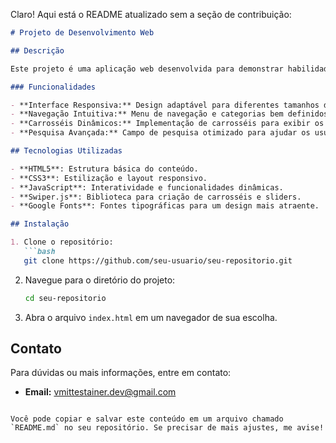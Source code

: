 Claro! Aqui está o README atualizado sem a seção de contribuição:

```markdown
# Projeto de Desenvolvimento Web

## Descrição

Este projeto é uma aplicação web desenvolvida para demonstrar habilidades em desenvolvimento front-end e back-end. O objetivo principal é criar uma experiência de usuário moderna e responsiva utilizando tecnologias web modernas.

### Funcionalidades

- **Interface Responsiva:** Design adaptável para diferentes tamanhos de tela, garantindo uma boa experiência tanto em dispositivos móveis quanto em desktops.
- **Navegação Intuitiva:** Menu de navegação e categorias bem definidos para facilitar a exploração do conteúdo.
- **Carrosséis Dinâmicos:** Implementação de carrosséis para exibir os últimos lançamentos e produtos populares.
- **Pesquisa Avançada:** Campo de pesquisa otimizado para ajudar os usuários a encontrar rapidamente o que procuram.

## Tecnologias Utilizadas

- **HTML5**: Estrutura básica do conteúdo.
- **CSS3**: Estilização e layout responsivo.
- **JavaScript**: Interatividade e funcionalidades dinâmicas.
- **Swiper.js**: Biblioteca para criação de carrosséis e sliders.
- **Google Fonts**: Fontes tipográficas para um design mais atraente.

## Instalação

1. Clone o repositório:
   ```bash
   git clone https://github.com/seu-usuario/seu-repositorio.git
   ```

2. Navegue para o diretório do projeto:
   ```bash
   cd seu-repositorio
   ```

3. Abra o arquivo `index.html` em um navegador de sua escolha.

## Contato

Para dúvidas ou mais informações, entre em contato:

- **Email:** [vmittestainer.dev@gmail.com](mailto:vmittestainer.dev@gmail.com)
```

Você pode copiar e salvar este conteúdo em um arquivo chamado `README.md` no seu repositório. Se precisar de mais ajustes, me avise!
